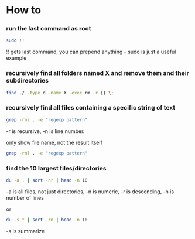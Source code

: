 # How to

### run the last command as root
```bash
sudo !!
```
!! gets last command, you can prepend anything - sudo is just a useful example

### recursively find all folders named X and remove them and their subdirectories
```bash
find ./ -type d -name X -exec rm -r {} \;
```

### recursively find all files containing a specific string of text
```bash
grep -rni . -e "regexp pattern"
```
-r is recursive, -n is line number. 

only show file name, not the result itself
```bash
grep -rnl . -e "regexp pattern"
```
### find the 10 largest files/directories
```bash
du -a . | sort -nr | head -n 10
```
-a is all files, not just directories, -n is numeric, -r is descending, -n is number of lines

or 
```bash
du -s * | sort -rn | head -n 10
```
-s is summarize
